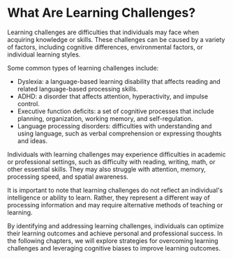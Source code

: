 What Are Learning Challenges?
===========================================================================

Learning challenges are difficulties that individuals may face when acquiring knowledge or skills. These challenges can be caused by a variety of factors, including cognitive differences, environmental factors, or individual learning styles.

Some common types of learning challenges include:

* Dyslexia: a language-based learning disability that affects reading and related language-based processing skills.
* ADHD: a disorder that affects attention, hyperactivity, and impulse control.
* Executive function deficits: a set of cognitive processes that include planning, organization, working memory, and self-regulation.
* Language processing disorders: difficulties with understanding and using language, such as verbal comprehension or expressing thoughts and ideas.

Individuals with learning challenges may experience difficulties in academic or professional settings, such as difficulty with reading, writing, math, or other essential skills. They may also struggle with attention, memory, processing speed, and spatial awareness.

It is important to note that learning challenges do not reflect an individual's intelligence or ability to learn. Rather, they represent a different way of processing information and may require alternative methods of teaching or learning.

By identifying and addressing learning challenges, individuals can optimize their learning outcomes and achieve personal and professional success. In the following chapters, we will explore strategies for overcoming learning challenges and leveraging cognitive biases to improve learning outcomes.
